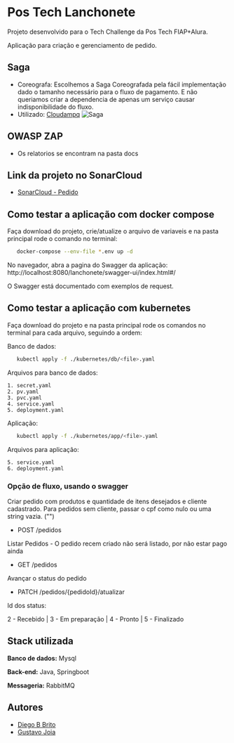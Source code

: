# Pos Tech Lanchonete

Projeto desenvolvido para o Tech Challenge da Pos Tech FIAP+Alura.

Aplicação para criação e gerenciamento de pedido.

## Saga
-  Coreografa: Escolhemos a Saga Coreografada pela fácil implementação dado o tamanho necessário para o fluxo de pagamento. E não queriamos criar a dependencia de apenas um serviço causar indisponibilidade do fluxo.
-  Utilizado: [Cloudampq](https://www.cloudamqp.com/)
   ![Saga](https://github.com/Diegobbrito/tech-challenge-pedido/blob/main/docs/Saga.jpg?raw=true)

## OWASP ZAP
- Os relatorios se encontram na pasta docs

## Link da projeto no SonarCloud
-  [SonarCloud - Pedido](https://sonarcloud.io/project/overview?id=Diegobbrito_tech-challenge-pedido)


## Como testar a aplicação com docker compose

Faça download do projeto, crie/atualize o arquivo de variaveis e na pasta principal rode o comando no terminal:

```bash
   docker-compose --env-file *.env up -d
```
No navegador, abra a pagina do Swagger da aplicação:
http://localhost:8080/lanchonete/swagger-ui/index.html#/

O Swagger está documentado com exemplos de request.

## Como testar a aplicação com kubernetes

Faça download do projeto e na pasta principal rode os comandos no terminal para cada arquivo, seguindo a ordem:

Banco de dados:
```bash
   kubectl apply -f ./kubernetes/db/<file>.yaml 
```
Arquivos para banco de dados:

    1. secret.yaml
    2. pv.yaml
    3. pvc.yaml
    4. service.yaml
    5. deployment.yaml
Aplicação:
```bash
   kubectl apply -f ./kubernetes/app/<file>.yaml 
```
Arquivos para aplicação:

    5. service.yaml
    6. deployment.yaml

### Opção de fluxo, usando o swagger

Criar pedido com produtos e quantidade de itens desejados e cliente cadastrado. Para pedidos sem cliente, passar o cpf como nulo ou uma string vazia. ("")
- POST /pedidos

Listar Pedidos - O pedido recem criado não será listado, por não estar pago ainda
- GET /pedidos

Avançar o status do pedido
- PATCH /pedidos/{pedidoId}/atualizar

Id dos status:

2 - Recebido | 3 - Em preparação | 4 - Pronto | 5 - Finalizado

## Stack utilizada

**Banco de dados:** Mysql

**Back-end:** Java, Springboot

**Messageria:** RabbitMQ


## Autores

- [Diego B Brito](https://github.com/Diegobbrito)
- [Gustavo Joia](https://github.com/GustavoJoiaP)
